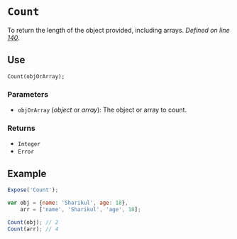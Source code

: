# `Count`
To return the length of the object provided, including arrays. _Defined on line [140](../../F.js#L140)_.

## Use
```
Count(objOrArray);
```

### Parameters
* `objOrArray` (_object_ or _array_): The object or array to count.

### Returns
* `Integer`
* `Error`

## Example
```javascript
Expose('Count');

var obj = {name: 'Sharikul', age: 18},
    arr = ['name', 'Sharikul', 'age', 18];

Count(obj); // 2
Count(arr); // 4
```
